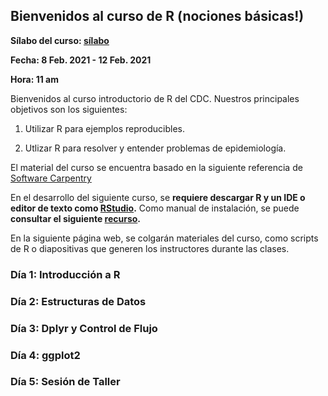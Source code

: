 ## Bienvenidos al curso de R (nociones básicas!)

**Sílabo del curso: [sílabo](/archivos/silabo.pdf)**

**Fecha: 8 Feb. 2021 - 12 Feb. 2021**

**Hora: 11 am** 

Bienvenidos al curso introductorio de R del CDC. Nuestros principales objetivos son los siguientes:

1. Utilizar R para ejemplos reproducibles. 

2. Utlizar R para resolver y entender problemas de epidemiología. 

El material del curso se encuentra basado en la siguiente referencia de [Software Carpentry](https://swcarpentry.github.io/r-novice-gapminder-es/reference)

En el desarrollo del siguiente curso, se **requiere descargar R y un IDE o editor de texto como [RStudio](https://rstudio.com/).** Como manual de instalación, se puede **consultar el siguiente [recurso](/archivos/instalacion.pdf).**

En la siguiente página web, se colgarán materiales del curso, como scripts de R o diapositivas que generen los instructores durante las clases.

### Día 1: Introducción a R 

### Día 2: Estructuras de Datos

### Día 3: Dplyr y Control de Flujo

### Día 4: ggplot2

### Día 5: Sesión de Taller
